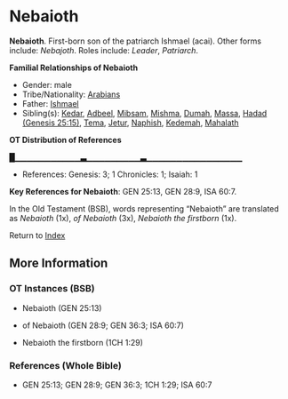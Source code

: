 # Nebaioth
**Nebaioth**. 
First-born son of the patriarch Ishmael (acai). 
Other forms include: 
*Nebajoth*. 
Roles include: 
_Leader_, _Patriarch_. 




**Familial Relationships of Nebaioth**


* Gender: male
* Tribe/Nationality: [Arabians](../../../groups/md/acai/Arabia.md)
* Father: [Ishmael](Ishmael.md)
* Sibling(s): [Kedar](Kedar.md), [Adbeel](Adbeel.md), [Mibsam](Mibsam.md), [Mishma](Mishma.md), [Dumah](Dumah.md), [Massa](Massa.md), [Hadad (Genesis 25:15)](Hadad.4.md), [Tema](Tema.md), [Jetur](Jetur.md), [Naphish](Naphish.md), [Kedemah](Kedemah.md), [Mahalath](Mahalath.md)


**OT Distribution of References**

█▁▁▁▁▁▁▁▁▁▁▁▃▁▁▁▁▁▁▁▁▁▃▁▁▁▁▁▁▁▁▁▁▁▁▁▁▁▁
* References: Genesis: 3; 1 Chronicles: 1; Isaiah: 1



**Key References for Nebaioth**: 
GEN 25:13, GEN 28:9, ISA 60:7. 


In the Old Testament (BSB), words representing “Nebaioth” are translated as 
*Nebaioth* (1x), *of Nebaioth* (3x), *Nebaioth the firstborn* (1x). 




Return to [Index](00-Index.md)

## More Information

### OT Instances (BSB)

* Nebaioth (GEN 25:13)

* of Nebaioth (GEN 28:9; GEN 36:3; ISA 60:7)

* Nebaioth the firstborn (1CH 1:29)



### References (Whole Bible)

* GEN 25:13; GEN 28:9; GEN 36:3; 1CH 1:29; ISA 60:7



